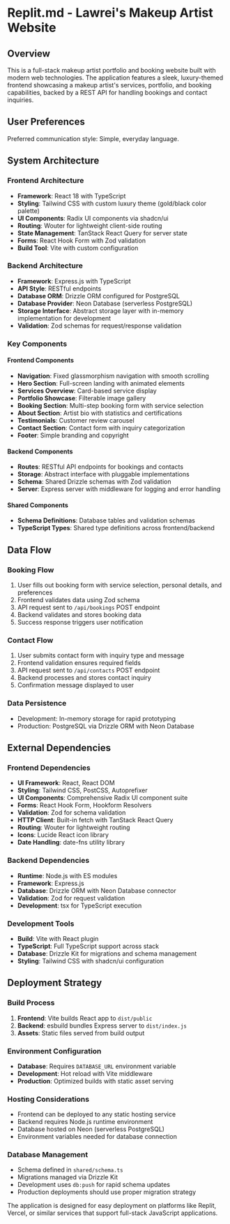 # Replit.md - Lawrei's Makeup Artist Website

## Overview

This is a full-stack makeup artist portfolio and booking website built with modern web technologies. The application features a sleek, luxury-themed frontend showcasing a makeup artist's services, portfolio, and booking capabilities, backed by a REST API for handling bookings and contact inquiries.

## User Preferences

Preferred communication style: Simple, everyday language.

## System Architecture

### Frontend Architecture
- **Framework**: React 18 with TypeScript
- **Styling**: Tailwind CSS with custom luxury theme (gold/black color palette)
- **UI Components**: Radix UI components via shadcn/ui
- **Routing**: Wouter for lightweight client-side routing
- **State Management**: TanStack React Query for server state
- **Forms**: React Hook Form with Zod validation
- **Build Tool**: Vite with custom configuration

### Backend Architecture
- **Framework**: Express.js with TypeScript
- **API Style**: RESTful endpoints
- **Database ORM**: Drizzle ORM configured for PostgreSQL
- **Database Provider**: Neon Database (serverless PostgreSQL)
- **Storage Interface**: Abstract storage layer with in-memory implementation for development
- **Validation**: Zod schemas for request/response validation

### Key Components

#### Frontend Components
- **Navigation**: Fixed glassmorphism navigation with smooth scrolling
- **Hero Section**: Full-screen landing with animated elements
- **Services Overview**: Card-based service display
- **Portfolio Showcase**: Filterable image gallery
- **Booking Section**: Multi-step booking form with service selection
- **About Section**: Artist bio with statistics and certifications
- **Testimonials**: Customer review carousel
- **Contact Section**: Contact form with inquiry categorization
- **Footer**: Simple branding and copyright

#### Backend Components
- **Routes**: RESTful API endpoints for bookings and contacts
- **Storage**: Abstract interface with pluggable implementations
- **Schema**: Shared Drizzle schemas with Zod validation
- **Server**: Express server with middleware for logging and error handling

#### Shared Components
- **Schema Definitions**: Database tables and validation schemas
- **TypeScript Types**: Shared type definitions across frontend/backend

## Data Flow

### Booking Flow
1. User fills out booking form with service selection, personal details, and preferences
2. Frontend validates data using Zod schema
3. API request sent to `/api/bookings` POST endpoint
4. Backend validates and stores booking data
5. Success response triggers user notification

### Contact Flow
1. User submits contact form with inquiry type and message
2. Frontend validation ensures required fields
3. API request sent to `/api/contacts` POST endpoint
4. Backend processes and stores contact inquiry
5. Confirmation message displayed to user

### Data Persistence
- Development: In-memory storage for rapid prototyping
- Production: PostgreSQL via Drizzle ORM with Neon Database

## External Dependencies

### Frontend Dependencies
- **UI Framework**: React, React DOM
- **Styling**: Tailwind CSS, PostCSS, Autoprefixer
- **UI Components**: Comprehensive Radix UI component suite
- **Forms**: React Hook Form, Hookform Resolvers
- **Validation**: Zod for schema validation
- **HTTP Client**: Built-in fetch with TanStack React Query
- **Routing**: Wouter for lightweight routing
- **Icons**: Lucide React icon library
- **Date Handling**: date-fns utility library

### Backend Dependencies
- **Runtime**: Node.js with ES modules
- **Framework**: Express.js
- **Database**: Drizzle ORM with Neon Database connector
- **Validation**: Zod for request validation
- **Development**: tsx for TypeScript execution

### Development Tools
- **Build**: Vite with React plugin
- **TypeScript**: Full TypeScript support across stack
- **Database**: Drizzle Kit for migrations and schema management
- **Styling**: Tailwind CSS with shadcn/ui configuration

## Deployment Strategy

### Build Process
1. **Frontend**: Vite builds React app to `dist/public`
2. **Backend**: esbuild bundles Express server to `dist/index.js`
3. **Assets**: Static files served from build output

### Environment Configuration
- **Database**: Requires `DATABASE_URL` environment variable
- **Development**: Hot reload with Vite middleware
- **Production**: Optimized builds with static asset serving

### Hosting Considerations
- Frontend can be deployed to any static hosting service
- Backend requires Node.js runtime environment
- Database hosted on Neon (serverless PostgreSQL)
- Environment variables needed for database connection

### Database Management
- Schema defined in `shared/schema.ts`
- Migrations managed via Drizzle Kit
- Development uses `db:push` for rapid schema updates
- Production deployments should use proper migration strategy

The application is designed for easy deployment on platforms like Replit, Vercel, or similar services that support full-stack JavaScript applications.